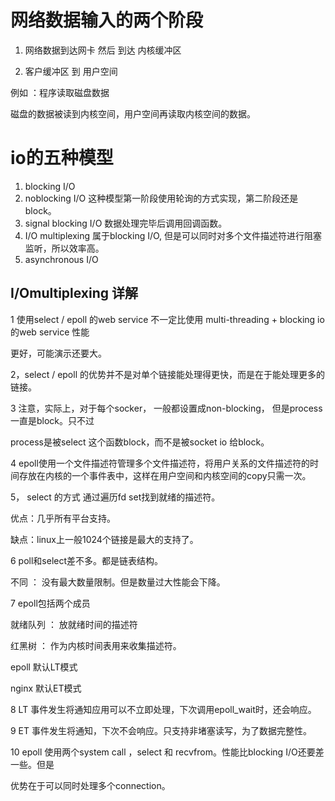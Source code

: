 # 网络数据输入的两个阶段

1. 网络数据到达网卡 然后 到达 内核缓冲区

2. 客户缓冲区 到 用户空间

例如 ：程序读取磁盘数据

磁盘的数据被读到内核空间，用户空间再读取内核空间的数据。

# io的五种模型

1. blocking I/O 
2. noblocking I/O  这种模型第一阶段使用轮询的方式实现，第二阶段还是block。
3. signal blocking I/O 数据处理完毕后调用回调函数。
4. I/O multiplexing 属于blocking I/O, 但是可以同时对多个文件描述符进行阻塞监听，所以效率高。
5. asynchronous I/O



## I/Omultiplexing 详解

1 使用select / epoll 的web service 不一定比使用 multi-threading + blocking io 的web service 性能

更好，可能演示还要大。

2，select / epoll 的优势并不是对单个链接能处理得更快，而是在于能处理更多的链接。

3 注意，实际上，对于每个socker， 一般都设置成non-blocking， 但是process一直是block。只不过

process是被select 这个函数block，而不是被socket io 给block。

4 epoll使用一个文件描述符管理多个文件描述符，将用户关系的文件描述符的时间存放在内核的一个事件表中，这样在用户空间和内核空间的copy只需一次。

5， select 的方式 通过遍历fd set找到就绪的描述符。

优点：几乎所有平台支持。

缺点：linux上一般1024个链接是最大的支持了。

6 poll和select差不多。都是链表结构。

不同 ： 没有最大数量限制。但是数量过大性能会下降。

7 epoll包括两个成员

就绪队列 ： 放就绪时间的描述符

红黑树 ： 作为内核时间表用来收集描述符。

epoll 默认LT模式

nginx 默认ET模式

8 LT 事件发生将通知应用可以不立即处理，下次调用epoll_wait时，还会响应。

9 ET 事件发生将通知，下次不会响应。只支持非堵塞读写，为了数据完整性。

10 epoll 使用两个system call ，select 和 recvfrom。性能比blocking I/O还要差一些。但是

优势在于可以同时处理多个connection。